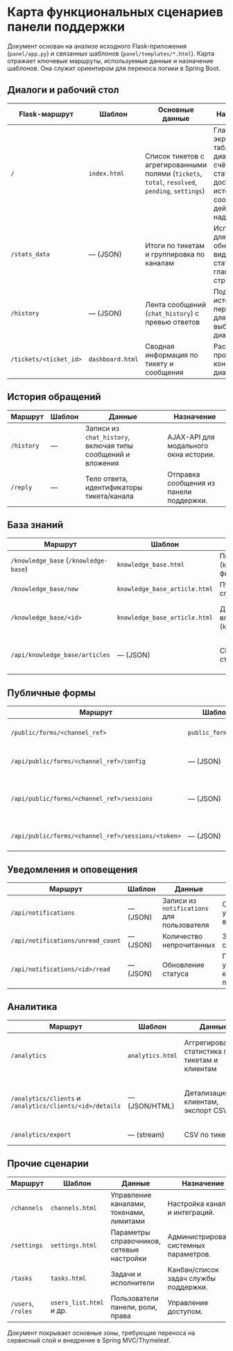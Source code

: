 # Карта функциональных сценариев панели поддержки

Документ основан на анализе исходного Flask-приложения (`panel/app.py`) и связанных шаблонов (`panel/templates/*.html`). Карта отражает ключевые маршруты, используемые данные и назначение шаблонов. Она служит ориентиром для переноса логики в Spring Boot.

## Диалоги и рабочий стол

| Flask-маршрут | Шаблон | Основные данные | Назначение |
| --- | --- | --- | --- |
| `/` | `index.html` | Список тикетов с агрегированными полями (`tickets`, `total`, `resolved`, `pending`, `settings`) | Главный экран: таблица диалогов, счётчики статусов, доступ к истории сообщений и действиям над тикетами. |
| `/stats_data` | — (JSON) | Итоги по тикетам и группировка по каналам | Используется для обновления виджетов статистики на главной странице. |
| `/history` | — (JSON) | Лента сообщений (`chat_history`) с превью ответов | Подгрузка истории переписки для выбранного диалога. |
| `/tickets/<ticket_id>` | `dashboard.html` | Сводная информация по тикету и сообщения | Расширенный просмотр конкретного диалога. |

## История обращений

| Маршрут | Шаблон | Данные | Назначение |
| --- | --- | --- | --- |
| `/history` | — | Записи из `chat_history`, включая типы сообщений и вложения | AJAX-API для модального окна истории. |
| `/reply` | — | Тело ответа, идентификаторы тикета/канала | Отправка сообщения из панели поддержки. |

## База знаний

| Маршрут | Шаблон | Данные | Назначение |
| --- | --- | --- | --- |
| `/knowledge_base` (`/knowledge-base`) | `knowledge_base.html` | Перечень статей (`knowledge_articles`) и фильтры | Список статей, поиск и предпросмотр. |
| `/knowledge_base/new` | `knowledge_base_article.html` | Пустой объект статьи, списки справочников | Создание новой статьи. |
| `/knowledge_base/<id>` | `knowledge_base_article.html` | Данные статьи, вложения (`knowledge_article_files`) | Редактирование и публикация существующей статьи. |
| `/api/knowledge_base/articles` | — (JSON) | CRUD-операции над статьями и их файлами | REST-слой для SPA-компонентов редактора. |

## Публичные формы

| Маршрут | Шаблон | Данные | Назначение |
| --- | --- | --- | --- |
| `/public/forms/<channel_ref>` | `public_form.html` | Конфигурация канала (`channels.questions_cfg`), стартовый токен | UI формы для внешних пользователей. |
| `/api/public/forms/<channel_ref>/config` | — (JSON) | Структура вопросов, пресеты, идентификаторы канала | Инициализация формы. |
| `/api/public/forms/<channel_ref>/sessions` | — (JSON) | Ответы пользователя, сообщения, контактные данные | Создание обращения, запуск диалога и сохранение сессии (`web_form_sessions`). |
| `/api/public/forms/<channel_ref>/sessions/<token>` | — (JSON) | История сообщений и статусы тикета | Подгрузка существующего диалога по токену. |

## Уведомления и оповещения

| Маршрут | Шаблон | Данные | Назначение |
| --- | --- | --- | --- |
| `/api/notifications` | — (JSON) | Записи из `notifications` для пользователя | Список уведомлений в UI. |
| `/api/notifications/unread_count` | — (JSON) | Количество непрочитанных | Значок счётчика. |
| `/api/notifications/<id>/read` | — (JSON) | Обновление статуса | Пометка уведомления как прочитанного. |

## Аналитика

| Маршрут | Шаблон | Данные | Назначение |
| --- | --- | --- | --- |
| `/analytics` | `analytics.html` | Аггрегированная статистика по тикетам и клиентам | Двухвкладочный интерфейс аналитики (заявки / клиенты). |
| `/analytics/clients` и `/analytics/clients/<id>/details` | — (JSON/HTML) | Детализация по клиентам, экспорт CSV | Расширенный просмотр активности и выгрузка аналитики. |
| `/analytics/export` | — (stream) | CSV по тикетам | Выгрузка отчётов. |

## Прочие сценарии

| Маршрут | Шаблон | Данные | Назначение |
| --- | --- | --- | --- |
| `/channels` | `channels.html` | Управление каналами, токенами, лимитами | Настройка каналов и интеграций. |
| `/settings` | `settings.html` | Параметры справочников, сетевые настройки | Администрирование системных параметров. |
| `/tasks` | `tasks.html` | Задачи и исполнители | Канбан/список задач службы поддержки. |
| `/users`, `/roles` | `users_list.html` и др. | Пользователи панели, роли, права | Управление доступом. |

Документ покрывает основные зоны, требующие переноса на сервисный слой и внедрение в Spring MVC/Thymeleaf.
